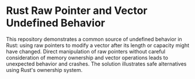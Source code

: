 # Rust Raw Pointer and Vector Undefined Behavior

This repository demonstrates a common source of undefined behavior in Rust: using raw pointers to modify a vector after its length or capacity might have changed.  Direct manipulation of raw pointers without careful consideration of memory ownership and vector operations leads to unexpected behavior and crashes.  The solution illustrates safe alternatives using Rust's ownership system.